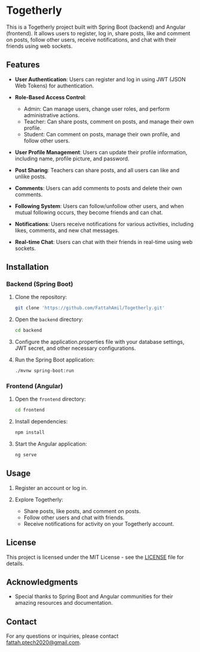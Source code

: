 # Togetherly

This is a Togetherly project built with Spring Boot (backend) and Angular (frontend). It allows users to register, log in, share posts, like and comment on posts, follow other users, receive notifications, and chat with their friends using web sockets.

## Features

- **User Authentication**: Users can register and log in using JWT (JSON Web Tokens) for authentication.

- **Role-Based Access Control**:
  - Admin: Can manage users, change user roles, and perform administrative actions.
  - Teacher: Can share posts, comment on posts, and manage their own profile.
  - Student: Can comment on posts, manage their own profile, and follow other users.

- **User Profile Management**: Users can update their profile information, including name, profile picture, and password.

- **Post Sharing**: Teachers can share posts, and all users can like and unlike posts.

- **Comments**: Users can add comments to posts and delete their own comments.

- **Following System**: Users can follow/unfollow other users, and when mutual following occurs, they become friends and can chat.

- **Notifications**: Users receive notifications for various activities, including likes, comments, and new chat messages.

- **Real-time Chat**: Users can chat with their friends in real-time using web sockets.

## Installation

### Backend (Spring Boot)

1. Clone the repository:

   ```bash
   git clone 'https://github.com/FattahAmil/Togetherly.git'
   ```

2. Open the `backend` directory:

   ```bash
   cd backend
   ```

3. Configure the application.properties file with your database settings, JWT secret, and other necessary configurations.

4. Run the Spring Boot application:

   ```bash
   ./mvnw spring-boot:run
   ```

### Frontend (Angular)

1. Open the `frontend` directory:

   ```bash
   cd frontend
   ```

2. Install dependencies:

   ```bash
   npm install
   ```

3. Start the Angular application:

   ```bash
   ng serve
   ```

## Usage

1. Register an account or log in.

2. Explore Togetherly:
   - Share posts, like posts, and comment on posts.
   - Follow other users and chat with friends.
   - Receive notifications for activity on your Togetherly account.


## License

This project is licensed under the MIT License - see the [LICENSE](LICENSE) file for details.

## Acknowledgments

- Special thanks to Spring Boot and Angular communities for their amazing resources and documentation.

## Contact

For any questions or inquiries, please contact fattah.ptech2020@gmail.com.

